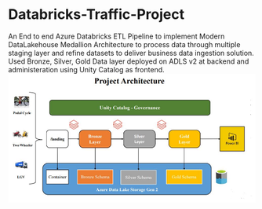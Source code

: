 # Databricks-Traffic-Project
An End to end Azure Databricks ETL Pipeline to implement Modern DataLakehouse Medallion Architecture to process data through multiple staging layer and refine datasets to deliver business data ingestion solution.
Used Bronze, Silver, Gold Data layer deployed on ADLS v2 at backend and administeration using Unity Catalog as frontend.
![alt text](Databricks_ETL_Architechture.JPG)
